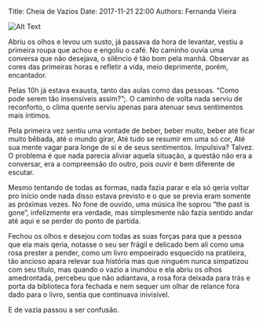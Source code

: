Title: Cheia de Vazios
Date: 2017-11-21 22:00
Authors: Fernanda Vieira

![Alt Text]({attach}images/vazio.jpg)

Abriu os olhos e levou um susto,  já passava da hora de levantar,  vestiu a primeira roupa que achou e engoliu o café. No caminho ouvia uma conversa que não desejava,  o silêncio é tão bom pela manhã. Observar as cores das primeiras horas e refletir a vida,  meio deprimente,  porém,  encantador.

Pelas 10h já estava exausta,  tanto das aulas como das pessoas. “Como pode serem tão insensíveis assim?”;.  O caminho de volta nada serviu de reconforto, o clima quente serviu apenas para atenuar seus sentimentos mais íntimos.

Pela primeira vez sentiu uma vontade de beber,  beber muito,  beber até ficar muito bêbada, até o mundo girar,  Até tudo se resumir em uma só cor,  Até sua mente vagar para longe de si e de seus sentimentos.  Impulsiva? Talvez.  O problema é que nada parecia aliviar aquela situação,  a questão não era a conversar, era a compreensão do outro, pois ouvir é bem diferente de escutar.

Mesmo tentando de todas as formas,  nada fazia parar e ela só qeria voltar pro início onde nada disso estava previsto e o que se previa eram somente as próximas vezes.  No fone de ouvido,  uma música lhe soprou “the past is gone”,  infelizmente era verdade,  mas simplesmente não fazia sentido andar até aqui e se perder do ponto de partida.

Fechou os olhos e desejou com todas as suas forças para que a pessoa que ela mais qeria,  notasse o seu ser frágil e delicado bem ali como uma rosa prester a pender, como um livro empoeirado esquecido na pratileira, tão ancioso apara relevar sua história mas que ninguém nunca simpatizou com seu título, mas quando o vazio a inundou e ela abriu os olhos amedrontada,  percebeu que não adiantava,  a rosa fora deixada para trás e porta da biblioteca fora fechada e nem sequer um olhar de relance fora dado para o livro, sentia que continuava inivisível.

E de vazia passou a ser confusão.
